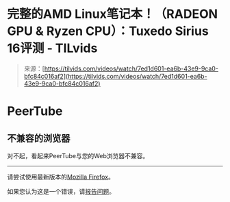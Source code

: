 <!--yml

category: 未分类

date: 2024-05-27 14:44:21

-->

# 完整的AMD Linux笔记本！（RADEON GPU & Ryzen CPU）：Tuxedo Sirius 16评测 - TILvids

> 来源：[https://tilvids.com/videos/watch/7ed1d601-ea6b-43e9-9ca0-bfc84c016af2](https://tilvids.com/videos/watch/7ed1d601-ea6b-43e9-9ca0-bfc84c016af2)

# PeerTube

## 不兼容的浏览器

对不起，看起来PeerTube与您的Web浏览器不兼容。

* * *

请尝试使用最新版本的[Mozilla Firefox](https://www.mozilla.org)。

如果您认为这是一个错误，请[报告问题](https://github.com/Chocobozzz/PeerTube/issues/new)。

<my-app role="main"></my-app>
